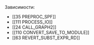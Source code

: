 

Зависимости:
- [[35 PREPROC_SPF]]
- [[111 PROCESS_IO]]
- [[24 CALL_GRAPH2]]
- [[110 CONVERT_SAVE_TO_MODULE]]
- [[63 REVERT_SUBST_EXPR_RD]]





